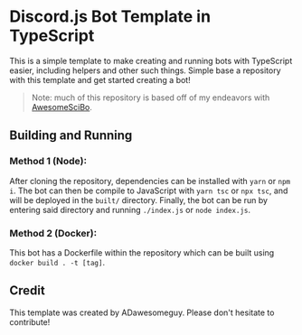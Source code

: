 # Discord.js Bot Template in TypeScript
This is a simple template to make creating and running bots with TypeScript easier, including helpers and other such things. Simple base a repository with this template and get started creating a bot!

> Note: much of this repository is based off of my endeavors with [AwesomeSciBo](https://github.com/ADawesomeguy/AwesomeSciBo).

## Building and Running  
### Method 1 (Node):  
After cloning the repository, dependencies can be installed with `yarn` or `npm i`. The bot can then be compile to JavaScript with `yarn tsc` or `npx tsc`, and will be deployed in the `built/` directory. Finally, the bot can be run by entering said directory and running `./index.js` or `node index.js`. 

### Method 2 (Docker):  
This bot has a Dockerfile within the repository which can be built using `docker build . -t [tag]`.

## Credit
This template was created by ADawesomeguy. Please don't hesitate to contribute!
